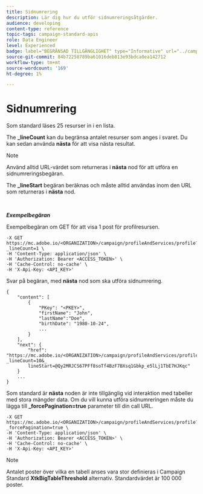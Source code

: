```yaml
---
title: Sidnumrering
description: Lär dig hur du utför sidnumreringsåtgärder.
audience: developing
content-type: reference
topic-tags: campaign-standard-apis
role: Data Engineer
level: Experienced
badge: label="BEGRÄNSAD TILLGÄNGLIGHET" type="Informative" url="../campaign-standard-migration-home.md" tooltip="Begränsat till användare som migrerats till Campaign Standarden"
source-git-commit: 84b72258789ba61016deb813e93bdca0ea142712
workflow-type: tm+mt
source-wordcount: '169'
ht-degree: 1%

---
```


# Sidnumrering

Som standard läses 25 resurser in i en lista.

The **_lineCount** kan du begränsa antalet resurser som anges i svaret.  Du kan sedan använda **nästa** för att visa nästa resultat.

>[!NOTE]
>
>Använd alltid URL-värdet som returneras i **nästa** nod för att utföra en sidnumreringsbegäran.
>
>The **_lineStart** begäran beräknas och måste alltid användas inom den URL som returneras i **nästa** nod.

<br/>

***Exempelbegäran***

Exempelbegäran om GET för att visa 1 post för profilresursen.

```
-X GET https://mc.adobe.io/<ORGANIZATION>/campaign/profileAndServices/profile?_lineCount=1 \
-H 'Content-Type: application/json' \
-H 'Authorization: Bearer <ACCESS_TOKEN>' \
-H 'Cache-Control: no-cache' \
-H 'X-Api-Key: <API_KEY>'
```

Svar på begäran, med **nästa** nod som ska utföra sidnumrering.

```
{
    "content": [
        {
            "PKey": "<PKEY>",
            "firstName": "John",
            "lastName":"Doe",
            "birthDate": "1980-10-24",
            ...
        }
    ],
    "next": {
        "href": "https://mc.adobe.io/<ORGANIZATION>/campaign/profileAndServices/profile/email?_lineCount=10&_
        lineStart=@Qy2MRJCS67PFf8soTf4BzF7BXsq1Gbkp_e5lLj1TbE7HJKqc"
    }
    ...
}
```

Som standard är **nästa** noden är inte tillgänglig vid interaktion med tabeller med stora mängder data. Om du vill kunna utföra sidnumreringen måste du lägga till **_forcePagination=true** parameter till din call URL.

```
-X GET https://mc.adobe.io/<ORGANIZATION>/campaign/profileAndServices/profile?_forcePagination=true \
-H 'Content-Type: application/json' \
-H 'Authorization: Bearer <ACCESS_TOKEN>' \
-H 'Cache-Control: no-cache' \
-H 'X-Api-Key: <API_KEY>'
```

>[!NOTE]
>
>Antalet poster över vilka en tabell anses vara stor definieras i Campaign Standard **XtkBigTableThreshold** alternativ. Standardvärdet är 100 000 poster.

